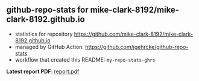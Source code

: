## github-repo-stats for mike-clark-8192/mike-clark-8192.github.io

- statistics for repository https://github.com/mike-clark-8192/mike-clark-8192.github.io
- managed by GitHub Action: https://github.com/jgehrcke/github-repo-stats
- workflow that created this README: `my-repo-stats-ghrs`

**Latest report PDF**: [report.pdf](https://github.com/mike-clark-8192/my-repo-stats/raw/main/mike-clark-8192/mike-clark-8192.github.io/latest-report/report.pdf)

